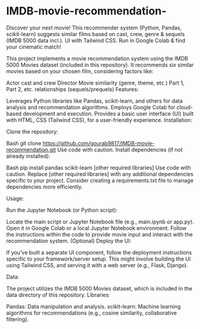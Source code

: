 # IMDB-movie-recommendation-
Discover your next movie! This recommender system (Python, Pandas, scikit-learn) suggests similar films based on cast, crew, genre &amp; sequels (IMDB 5000 data incl.). UI with Tailwind CSS. Run in Google Colab &amp; find your cinematic match!

This project implements a movie recommendation system using the IMDB 5000 Movies dataset (included in this repository). It recommends six similar movies based on your chosen film, considering factors like:

Actor cast and crew
Director
Movie similarity (genre, theme, etc.)
Part 1, Part 2, etc. relationships (sequels/prequels)
Features:

Leverages Python libraries like Pandas, scikit-learn, and others for data analysis and recommendation algorithms.
Employs Google Colab for cloud-based development and execution.
Provides a basic user interface (UI) built with HTML, CSS (Tailwind CSS), for a user-friendly experience.
Installation:

Clone the repository:

Bash
git clone https://github.com/gourab9817/IMDB-movie-recommendation.git
Use code with caution.
Install dependencies (if not already installed):

Bash
pip install pandas scikit-learn [other required libraries]
Use code with caution.
Replace [other required libraries] with any additional dependencies specific to your project. Consider creating a requirements.txt file to manage dependencies more efficiently.

Usage:

Run the Jupyter Notebook (or Python script):

Locate the main script or Jupyter Notebook file (e.g., main.ipynb or app.py).
Open it in Google Colab or a local Jupyter Notebook environment.
Follow the instructions within the code to provide movie input and interact with the recommendation system.
(Optional) Deploy the UI:

If you've built a separate UI component, follow the deployment instructions specific to your framework/server setup. This might involve building the UI using Tailwind CSS, and serving it with a web server (e.g., Flask, Django).

Data:

The project utilizes the IMDB 5000 Movies dataset, which is included in the data directory of this repository.
Libraries:

Pandas: Data manipulation and analysis.
scikit-learn: Machine learning algorithms for recommendations (e.g., cosine similarity, collaborative filtering).
